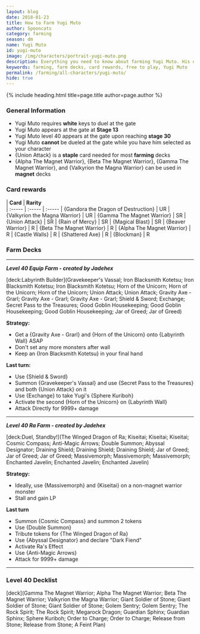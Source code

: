 ```yaml
---
layout: blog
date: 2018-01-23
title: How to Farm Yugi Muto
author: Spooncats
category: farming
season: dm
name: Yugi Muto
id: yugi-muto
image: /img/characters/portrait-yugi-muto.png
description: Everything you need to know about farming Yugi Muto. His decklists, card rewards, top level farm decks with strategy information and free to play card replacements. This article will help you farm Yugi Muto as efficiently as possible.
keywords: farming, farm decks, card rewards, free to play, Yugi Muto
permalink: /farming/all-characters/yugi-muto/
hide: true
---
```


{% include heading.html title=page.title author=page.author %}

### General Information
* Yugi Muto requires **white** keys to duel at the gate
* Yugi Muto appears at the gate at **Stage 13**
* Yugi Muto level 40 appears at the gate upon reaching **stage 30**
* Yugi Muto **cannot** be dueled at the gate while you have him selected as your character
* {Union Attack} is a **staple** card needed for most **farming** decks
* {Alpha The Magnet Warrior}, {Beta The Magnet Warrior}, {Gamma The Magnet Warrior}, and {Valkyrion the Magna Warrior} can be used in **magnet** decks

### Card rewards

| **Card** |  **Rarity**  
| :----- | :----- | :----- 
| {Gandora the Dragon of Destruction} | UR
| {Valkyrion the Magna Warrior} | UR
| {Gamma The Magnet Warrior} | SR
| {Union Attack} | SR
| {Rain of Mercy} | SR
| {Magical Blast} | SR
| {Beaver Warrior} | R
| {Beta The Magnet Warrior} | R
| {Alpha The Magnet Warrior} | R
| {Castle Walls} | R
| {Shattered Axe} | R
| {Blockman} | R

### Farm Decks
---
***Level 40 Equip Farm - created by Jadehex***

[deck:Labyrinth Builder](Gravekeeper's Vassal; Iron Blacksmith Kotetsu; Iron Blacksmith Kotetsu; Iron Blacksmith Kotetsu; Horn of the Unicorn; Horn of the Unicorn; Horn of the Unicorn; Union Attack; Union Attack; Gravity Axe - Grarl; Gravity Axe - Grarl; Gravity Axe - Grarl; Shield & Sword; Exchange; Secret Pass to the Treasures; Good Goblin Housekeeping; Good Goblin Housekeeping; Good Goblin Housekeeping; Jar of Greed; Jar of Greed)

**Strategy:**
* Get a {Gravity Axe - Grarl} and {Horn of the Unicorn} onto {Labyrinth Wall} ASAP
* Don't set any more monsters after wall
* Keep an {Iron Blacksmith Kotetsu} in your final hand

**Last turn:**
* Use {Shield & Sword}
* Summon {Gravekeeper's Vassal} and use {Secret Pass to the Treasures} and both {Union Attack} on it
* Use {Exchange} to take Yugi's {Sphere Kuriboh}
* Activate the second {Horn of the Unicorn} on {Labyrinth Wall}
* Attack Directly for 9999+ damage

---
***Level 40 Ra Farm - created by Jadehex***

[deck:Duel, Standby!](The Winged Dragon of Ra; Kiseitai; Kiseitai; Kiseitai; Cosmic Compass; Anti-Magic Arrows; Double Summon; Abyssal Designator; Draining Shield; Draining Shield; Draining Shield; Jar of Greed; Jar of Greed; Jar of Greed; Massivemorph; Massivemorph; Massivemorph; Enchanted Javelin; Enchanted Javelin; Enchanted Javelin)

**Strategy:**
* Ideally, use {Massivemorph} and {Kiseitai} on a non-magnet warrior monster
* Stall and gain LP

**Last turn**
* Summon {Cosmic Compass} and summon 2 tokens
* Use {Double Summon}
* Tribute tokens for {The Winged Dragon of Ra}
* Use {Abyssal Designator} and declare "Dark Fiend"
* Activate Ra's Effect
* Use {Anti-Magic Arrows}
* Attack for 9999+ damage

---
### Level 40 Decklist

[deck](Gamma The Magnet Warrior; Alpha The Magnet Warrior; Beta The Magnet Warrior; Valkyrion the Magna Warrior; Giant Soldier of Stone; Giant Soldier of Stone; Giant Soldier of Stone; Golem Sentry; Golem Sentry; The Rock Spirit; The Rock Spirit; Megarock Dragon; Guardian Sphinx; Guardian Sphinx; Sphere Kuriboh; Order to Charge; Order to Charge; Release from Stone; Release from Stone; A Feint Plan)
